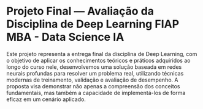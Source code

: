 # Projeto Final — Avaliação da Disciplina de Deep Learning FIAP MBA - Data Science IA 

Este projeto representa a entrega final da disciplina de Deep Learning, com o objetivo de aplicar os conhecimentos teóricos e práticos adquiridos ao longo do curso nele, desenvolvemos uma solução baseada em redes neurais profundas para resolver um problema real, utilizando técnicas modernas de treinamento, validação e avaliação de desempenho. 
A proposta visa demonstrar não apenas a compreensão dos conceitos fundamentais, mas também a capacidade de implementá-los de forma eficaz em um cenário aplicado.
